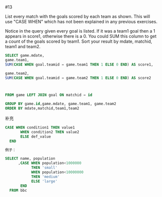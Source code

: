 

#13

List every match with the goals scored by each team as shown. This will use "CASE WHEN" which has not been explained in any previous exercises.

Notice in the query given every goal is listed. If it was a team1 goal then a 1 appears in score1, otherwise there is a 0. You could SUM this column to get a count of the goals scored by team1. Sort your result by mdate, matchid, team1 and team2.


```SQL
SELECT game.mdate, 
game.team1, 
SUM(CASE WHEN goal.teamid = game.team1 THEN 1 ELSE 0 END) AS score1,

game.team2,
SUM(CASE WHEN goal.teamid = game.team2 THEN 1 ELSE 0 END) AS score2



FROM game LEFT JOIN goal ON matchid = id

GROUP BY game.id,game.mdate, game.team1, game.team2 
ORDER BY mdate,matchid,team1,team2

```

补充
```SQL
CASE WHEN condition1 THEN value1 
       WHEN condition2 THEN value2  
       ELSE def_value 
  END 

例子：

SELECT name, population
      ,CASE WHEN population<1000000 
            THEN 'small'
            WHEN population<10000000 
            THEN 'medium'
            ELSE 'large'
       END
  FROM bbc